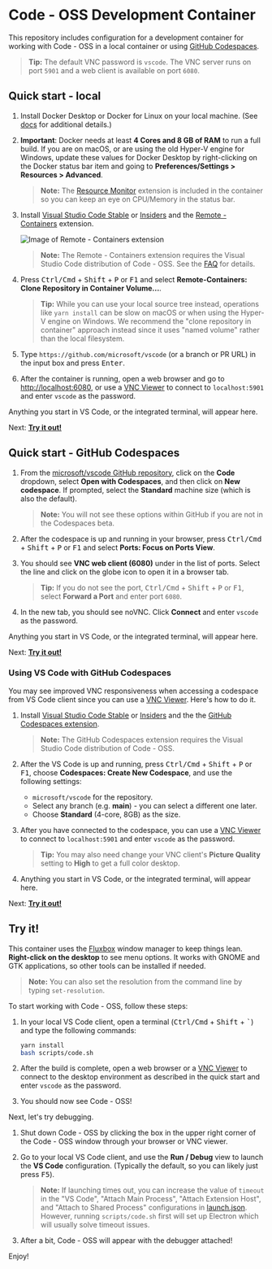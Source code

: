 # Code - OSS Development Container

This repository includes configuration for a development container for working with Code - OSS in a local container or using [GitHub Codespaces](https://github.com/features/codespaces).

> **Tip:** The default VNC password is `vscode`. The VNC server runs on port `5901` and a web client is available on port `6080`.

## Quick start - local

1. Install Docker Desktop or Docker for Linux on your local machine. (See [docs](https://aka.ms/vscode-remote/containers/getting-started) for additional details.)

2. **Important**: Docker needs at least **4 Cores and 8 GB of RAM** to run a full build. If you are on macOS, or are using the old Hyper-V engine for Windows, update these values for Docker Desktop by right-clicking on the Docker status bar item and going to **Preferences/Settings > Resources > Advanced**.

    > **Note:** The [Resource Monitor](https://marketplace.visualstudio.com/items?itemName=mutantdino.resourcemonitor) extension is included in the container so you can keep an eye on CPU/Memory in the status bar.

3. Install [Visual Studio Code Stable](https://code.visualstudio.com/) or [Insiders](https://code.visualstudio.com/insiders/) and the [Remote - Containers](https://aka.ms/vscode-remote/download/containers) extension.

    ![Image of Remote - Containers extension](https://microsoft.github.io/vscode-remote-release/images/remote-containers-extn.png)

    > **Note:** The Remote - Containers extension requires the Visual Studio Code distribution of Code - OSS. See the [FAQ](https://aka.ms/vscode-remote/faq/license) for details.

4. Press <kbd>Ctrl/Cmd</kbd> + <kbd>Shift</kbd> + <kbd>P</kbd> or <kbd>F1</kbd> and select **Remote-Containers: Clone Repository in Container Volume...**.

    > **Tip:** While you can use your local source tree instead, operations like `yarn install` can be slow on macOS or when using the Hyper-V engine on Windows. We recommend the "clone repository in container" approach instead since it uses "named volume" rather than the local filesystem.

5. Type `https://github.com/microsoft/vscode` (or a branch or PR URL) in the input box and press <kbd>Enter</kbd>.

6. After the container is running, open a web browser and go to [http://localhost:6080](http://localhost:6080), or use a [VNC Viewer](https://www.realvnc.com/en/connect/download/viewer/) to connect to `localhost:5901` and enter `vscode` as the password.

Anything you start in VS Code, or the integrated terminal, will appear here.

Next: **[Try it out!](#try-it)**

## Quick start - GitHub Codespaces

1. From the [microsoft/vscode GitHub repository](https://github.com/microsoft/vscode), click on the **Code** dropdown, select **Open with Codespaces**, and then click on **New codespace**. If prompted, select the **Standard** machine size (which is also the default).

   > **Note:** You will not see these options within GitHub if you are not in the Codespaces beta.

2. After the codespace is up and running in your browser, press <kbd>Ctrl/Cmd</kbd> + <kbd>Shift</kbd> + <kbd>P</kbd> or <kbd>F1</kbd> and select **Ports: Focus on Ports View**.

3. You should see **VNC web client (6080)** under in the list of ports. Select the line and click on the globe icon to open it in a browser tab.

    > **Tip:** If you do not see the port, <kbd>Ctrl/Cmd</kbd> + <kbd>Shift</kbd> + <kbd>P</kbd> or <kbd>F1</kbd>, select **Forward a Port** and enter port `6080`.

4. In the new tab, you should see noVNC. Click **Connect** and enter `vscode` as the password.

Anything you start in VS Code, or the integrated terminal, will appear here.

Next: **[Try it out!](#try-it)**

### Using VS Code with GitHub Codespaces

You may see improved VNC responsiveness when accessing a codespace from VS Code client since you can use a [VNC Viewer](https://www.realvnc.com/en/connect/download/viewer/). Here's how to do it.

1.  Install [Visual Studio Code Stable](https://code.visualstudio.com/) or [Insiders](https://code.visualstudio.com/insiders/) and the the [GitHub Codespaces extension](https://marketplace.visualstudio.com/items?itemName=GitHub.codespaces).

	> **Note:** The GitHub Codespaces extension requires the Visual Studio Code distribution of Code - OSS.

2. After the VS Code is up and running, press <kbd>Ctrl/Cmd</kbd> + <kbd>Shift</kbd> + <kbd>P</kbd> or <kbd>F1</kbd>, choose **Codespaces: Create New Codespace**, and use the following settings:
    - `microsoft/vscode` for the repository.
	- Select any branch (e.g. **main**) - you can select a different one later.
	- Choose **Standard** (4-core, 8GB) as the size.

4. After you have connected to the codespace, you can use a [VNC Viewer](https://www.realvnc.com/en/connect/download/viewer/) to connect to `localhost:5901` and enter `vscode` as the password.

    > **Tip:** You may also need change your VNC client's **Picture Quality** setting to **High** to get a full color desktop.

5. Anything you start in VS Code, or the integrated terminal, will appear here.

Next: **[Try it out!](#try-it)**

## Try it!

This container uses the [Fluxbox](http://fluxbox.org/) window manager to keep things lean. **Right-click on the desktop** to see menu options. It works with GNOME and GTK applications, so other tools can be installed if needed.

> **Note:** You can also set the resolution from the command line by typing `set-resolution`.

To start working with Code - OSS, follow these steps:

1. In your local VS Code client, open a terminal (<kbd>Ctrl/Cmd</kbd> + <kbd>Shift</kbd> + <kbd>\`</kbd>) and type the following commands:

    ```bash
    yarn install
    bash scripts/code.sh
    ```

2. After the build is complete, open a web browser or a [VNC Viewer](https://www.realvnc.com/en/connect/download/viewer/) to connect to the desktop environment as described in the quick start and enter `vscode` as the password.

3. You should now see Code - OSS!

Next, let's try debugging.

1. Shut down Code - OSS by clicking the box in the upper right corner of the Code - OSS window through your browser or VNC viewer.

2. Go to your local VS Code client, and use the **Run / Debug** view to launch the **VS Code** configuration. (Typically the default, so you can likely just press <kbd>F5</kbd>).

    > **Note:** If launching times out, you can increase the value of `timeout` in the "VS Code", "Attach Main Process", "Attach Extension Host", and "Attach to Shared Process" configurations in [launch.json](../.vscode/launch.json). However, running `scripts/code.sh` first will set up Electron which will usually solve timeout issues.

3. After a bit, Code - OSS will appear with the debugger attached!

Enjoy!
